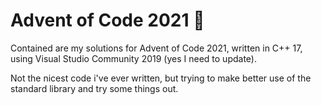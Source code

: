 # Advent of Code 2021 🎄
Contained are my solutions for Advent of Code 2021, written in C++ 17, using Visual Studio Community 2019 (yes I need to update).

Not the nicest code i've ever written, but trying to make better use of the standard library and try some things out.
